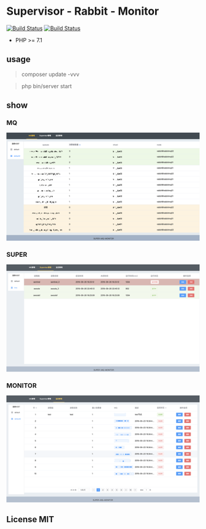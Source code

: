 # Supervisor - Rabbit - Monitor

[![Build Status](https://travis-ci.com/viliy/super-mq.svg?branch=master)](https://travis-ci.com/viliy/super-mq)
[![Build Status](https://scrutinizer-ci.com/g/viliy/super-mq/badges/build.png?b=master)](https://scrutinizer-ci.com/g/viliy/super-mq/build-status/master)

* PHP >= 7.1

## usage

>  composer update -vvv

>  php bin/server start 

## show

### MQ

![MQ](./mq.png)

### SUPER

![SUPER](./super.png)

### MONITOR

![MONITOR](./monitor.png)

## License MIT